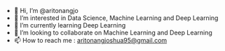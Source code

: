 - 👋 Hi, I’m @aritonangjo
- 👀 I’m interested in Data Science, Machine Learning and Deep Learning
- 🌱 I’m currently learning Deep Learning
- 💞️ I’m looking to collaborate on Machine Learning and Deep Learning
- 📫 How to reach me : aritonangjoshua95@gmail.com

<!---
aritonangjo-itsec/aritonangjo-itsec is a ✨ special ✨ repository because its `README.md` (this file) appears on your GitHub profile.
You can click the Preview link to take a look at your changes.
--->
